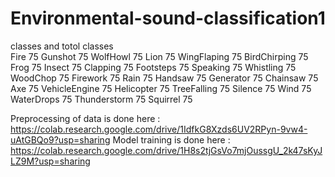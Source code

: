 # Environmental-sound-classification1

classes and totol classes <br>
Fire 75
Gunshot 75
WolfHowl 75
Lion 75
WingFlaping 75
BirdChirping 75
Frog 75
Insect 75
Clapping 75
Footsteps 75
Speaking 75
Whistling 75
WoodChop 75
Firework 75
Rain 75
Handsaw 75
Generator 75
Chainsaw 75
Axe 75
VehicleEngine 75
Helicopter 75
TreeFalling 75
Silence 75
Wind 75
WaterDrops 75
Thunderstorm 75
Squirrel 75

Preprocessing of data is done here : https://colab.research.google.com/drive/1IdfkG8Xzds6UV2RPyn-9vw4-uAtGBQo9?usp=sharing
Model training is done here : https://colab.research.google.com/drive/1H8s2tjGsVo7mjOussgU_2k47sKyJLZ9M?usp=sharing
